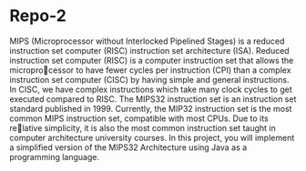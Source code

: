 # Repo-2

MIPS (Microprocessor without Interlocked Pipelined Stages) is a reduced instruction set computer
(RISC) instruction set architecture (ISA).
Reduced instruction set computer (RISC) is a computer instruction set that allows the microprocessor to have fewer cycles per instruction (CPI) than a complex instruction set computer (CISC)
by having simple and general instructions. In CISC, we have complex instructions which take many clock
cycles to get executed compared to RISC.
The MIPS32 instruction set is an instruction set standard published in 1999. Currently, the MIP32
instruction set is the most common MIPS instruction set, compatible with most CPUs. Due to its relative simplicity, it is also the most common instruction set taught in computer architecture university
courses.
In this project, you will implement a simplified version of the MIPS32 Architecture using Java as
a programming language.
